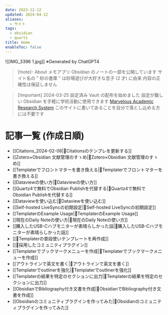 ```yaml
---
date: 2023-12-12
updated: 2024-04-12
aliases:
  - サイト
tags:
  - obsidian
  - quartz
title: Home
enableToc: false
---
```


![[IMG_3396 1.jpg]]
※Generated by ChatGPT4

> [!note]- About
> メモアプリ Obsidian のノートの一部を公開しています
> サイト名の " 砂の書庫 " は砂場遊びが大好きな息子 (2 才) に由来
> 内容の正確性は保証しません

> [!important] 2024-03-25 設定済み Vault の配布を始めました
> 設定が難しい Obsidian を手軽に学術活動に使用できます
> [Marvelous Academic Research System](https://masa21gifus.gumroad.com/l/ucwfc)
> このサイトに書いてあることを自分で落とし込める方には不要です

# 記事一覧 (作成日順)

- [[Citations_2024-02-08|📘Citationsのテンプレを更新する]]
- [[Zotero×Obsidian 文献管理のすゝめ|📘Zotero×Obsidian 文献管理のすゝめ]] 
- [[Templaterでフロントマターを書き換える|📘Templaterでフロントマターを書き換える]] 
- [[Dataviewの使い方|📘Dataviewの使い方]] 
- [[Quartz4で無料でObsidian Publishを代替する|📘Quartz4で無料でObsidian Publishを代替する]] 
- [[Dataviewを使い込む|📘Dataviewを使い込む]] 
- [[Self-hosted LiveSyncの初期設定|📘Self-hosted LiveSyncの初期設定]] 
- [[TemplaterのExample Usage|📘TemplaterのExample Usage]] 
- [[現在のDaily Noteの使い方|📘現在のDaily Noteの使い方]] 
- [[購入したUSB-Cハブモニターが素晴らしかった話|📘購入したUSB-Cハブモニターが素晴らしかった話]]
- [[📘Templaterの普段使いテンプレートを再作成]]
- [[📘採用したコミュニティプラグイン]]
- [[Templaterでブックマークメニューを作成|📘Templaterでブックマークメニューを作成]]
- [[アウトラインで英文を書く|📘アウトラインで英文を書く]]
- [[Templaterでoutlinerを強化|📘Templaterでoutlinerを強化]]
- [[Templaterの結果を特定のセクションに出力|📘Templaterの結果を特定のセクションに出力]]
- [[ObsidianでBibliography付き文書を作成|📘ObsidianでBibliography付き文書を作成]]
- [[Obsidianのコミュニティプラグインを作ってみた|📘Obsidianのコミュニティプラグインを作ってみた]]

